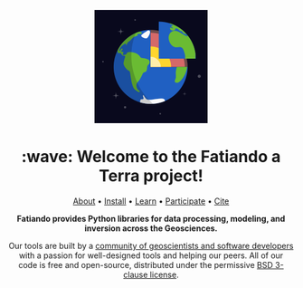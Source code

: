 <div align="center">

<img src="https://github.com/fatiando/logo/raw/main/fatiando-logo-background.svg" 
     alt="Fatiando a Terra" width="200">

<h1>
  :wave: Welcome to the Fatiando a Terra project!
</h1>


[About](https://www.fatiando.org/about)
•
[Install](https://www.fatiando.org/install)
•
[Learn](https://www.fatiando.org/learn)
•
[Participate](https://www.fatiando.org/community)
•
[Cite](https://www.fatiando.org/cite)

**Fatiando provides Python libraries for data processing, modeling, and inversion across the Geosciences.**

Our tools are built by a [community of geoscientists and software developers](https://www.fatiando.org/about/) 
with a passion for well-designed tools and helping our peers.
All of our code is free and open-source, distributed under the permissive 
[BSD 3-clause license](https://opensource.org/licenses/BSD-3-Clause).

</div>
